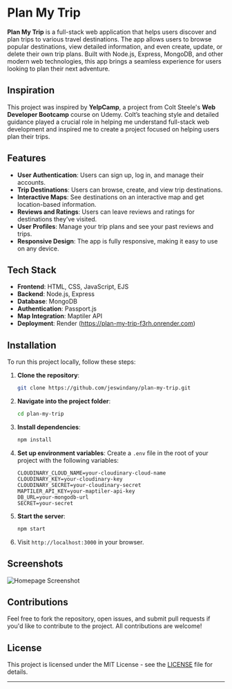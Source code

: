# Plan My Trip

**Plan My Trip** is a full-stack web application that helps users discover and plan trips to various travel destinations. The app allows users to browse popular destinations, view detailed information, and even create, update, or delete their own trip plans. Built with Node.js, Express, MongoDB, and other modern web technologies, this app brings a seamless experience for users looking to plan their next adventure.

## Inspiration

This project was inspired by **YelpCamp**, a project from Colt Steele's **Web Developer Bootcamp** course on Udemy. Colt’s teaching style and detailed guidance played a crucial role in helping me understand full-stack web development and inspired me to create a project focused on helping users plan their trips.

## Features

- **User Authentication**: Users can sign up, log in, and manage their accounts.
- **Trip Destinations**: Users can browse, create, and view trip destinations.
- **Interactive Maps**: See destinations on an interactive map and get location-based information.
- **Reviews and Ratings**: Users can leave reviews and ratings for destinations they’ve visited.
- **User Profiles**: Manage your trip plans and see your past reviews and trips.
- **Responsive Design**: The app is fully responsive, making it easy to use on any device.

## Tech Stack

- **Frontend**: HTML, CSS, JavaScript, EJS
- **Backend**: Node.js, Express
- **Database**: MongoDB
- **Authentication**: Passport.js
- **Map Integration**: Maptiler API
- **Deployment**: Render (https://plan-my-trip-f3rh.onrender.com)

## Installation

To run this project locally, follow these steps:

1. **Clone the repository**:
   ```bash
   git clone https://github.com/jeswindany/plan-my-trip.git
   ```

2. **Navigate into the project folder**:
   ```bash
   cd plan-my-trip
   ```

3. **Install dependencies**:
   ```bash
   npm install
   ```

4. **Set up environment variables**:
   Create a `.env` file in the root of your project with the following variables:

   ```
   CLOUDINARY_CLOUD_NAME=your-cloudinary-cloud-name
   CLOUDINARY_KEY=your-cloudinary-key
   CLOUDINARY_SECRET=your-cloudinary-secret
   MAPTILER_API_KEY=your-maptiler-api-key
   DB_URL=your-mongodb-url
   SECRET=your-secret
   ```

5. **Start the server**:
   ```bash
   npm start
   ```

6. Visit `http://localhost:3000` in your browser.

## Screenshots

![Homepage Screenshot](screenchots/homepage.png)

## Contributions

Feel free to fork the repository, open issues, and submit pull requests if you'd like to contribute to the project. All contributions are welcome!

## License

This project is licensed under the MIT License - see the [LICENSE](LICENSE) file for details.

---
